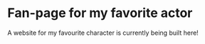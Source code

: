 # Fan-page for my favorite actor
A website for my favourite character is currently being built here!
